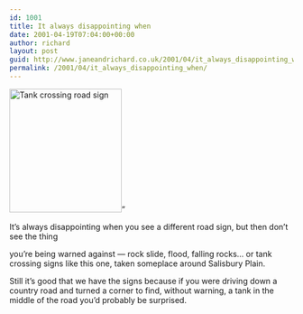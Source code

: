 ```yaml
---
id: 1001
title: It always disappointing when
date: 2001-04-19T07:04:00+00:00
author: richard
layout: post
guid: http://www.janeandrichard.co.uk/2001/04/it_always_disappointing_when
permalink: /2001/04/it_always_disappointing_when/
---
```

<img src="http://v1.janeandrichard.co.uk/blog/img/tank.jpg" width="199" height="219" alt="Tank crossing road sign" />&#8221;

It&#8217;s always disappointing when you see a different road sign, but then don&#8217;t see the thing
  
you&#8217;re being warned against &#8212; rock slide, flood, falling rocks&#8230; or tank crossing signs like this one, taken someplace around Salisbury Plain.
   
Still it&#8217;s good that we have the signs because if you were driving down a country road and turned a corner to find, without warning, a tank in the middle of the road you&#8217;d probably be surprised.